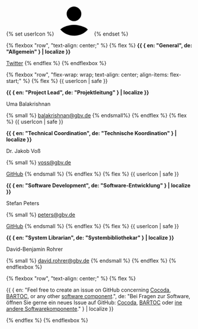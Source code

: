 {% set userIcon %}
<svg class="user-icon" xmlns="http://www.w3.org/2000/svg" width="100" height="100" viewBox="0 0 115 115">
  <g data-name="Ellipse 3" fill="#ffffff00" stroke-width="1">
    <circle cx="57.5" cy="57.5" r="57.5" stroke="none"/>
    <circle cx="57.5" cy="57.5" r="57" fill="none"/>
  </g>
  <path d="M0,71.3c2.522-3.074,6.625-5.776,12.31-8.3,10.217-3.974,20.434-6.243,30.083-6.243s19.3,2.27,30.083,6.243c6.2,2.285,10.341,5.134,12.736,8.438a56.853,56.853,0,0,1-39.794,19q-1.316.058-2.643.065h-.109A56.857,56.857,0,0,1,0,71.3ZM26.5,38.6A21.48,21.48,0,0,1,19.689,22.7,21.478,21.478,0,0,1,26.5,6.811a21.946,21.946,0,0,1,31.784,0A21.476,21.476,0,0,1,65.1,22.7,20.612,20.612,0,0,1,58.284,38.6a21.946,21.946,0,0,1-31.784,0Z" transform="translate(15 23.993)" />
</svg>
{% endset %}

{% flexbox "row", "text-align: center;" %}
{% flex %}
**{{ { en: "General", de: "Allgemein" } | localize }}**

[Twitter](https://twitter.com/coli_conc)
{% endflex %}
{% endflexbox %}

{% flexbox "row", "flex-wrap: wrap; text-align: center; align-items: flex-start;" %}
{% flex %}
{{ userIcon | safe }}

**{{ { en: "Project Lead", de: "Projektleitung" } | localize }}**

Uma Balakrishnan

{% small %}
balakrishnan@gbv.de
{% endsmall%}
{% endflex %}
{% flex %}
{{ userIcon | safe }}

**{{ { en: "Technical Coordination", de: "Technische Koordination" } | localize }}**

Dr. Jakob Voß

{% small %}
voss@gbv.de

[GitHub](https://github.com/nichtich)
{% endsmall %}
{% endflex %}
{% flex %}
{{ userIcon | safe }}

**{{ { en: "Software Development", de: "Software-Entwicklung" } | localize }}**

Stefan Peters

{% small %}
peters@gbv.de

[GitHub](https://github.com/stefandesu)
{% endsmall %}
{% endflex %}
{% flex %}
{{ userIcon | safe }}

**{{ { en: "System Librarian", de: "Systembibliothekar" } | localize }}**

David-Benjamin Rohrer

{% small %}
david.rohrer@gbv.de
{% endsmall %}
{% endflex %}
{% endflexbox %}


{% flexbox "row", "text-align: center;" %}
{% flex %}

{{ { en: "Feel free to create an issue on GitHub concerning [Cocoda](https://github.com/gbv/cocoda/issues), [BARTOC](https://github.com/gbv/bartoc.org/issues), or any other [software component](/publications/#software).", de: "Bei Fragen zur Software, öffnen Sie gerne ein neues Issue auf GitHub: [Cocoda](https://github.com/gbv/cocoda/issues), [BARTOC](https://github.com/gbv/bartoc.org/issues) oder [ine andere Softwarekomponente](/publications/#software)." } | localize }}

{% endflex %}
{% endflexbox %}
